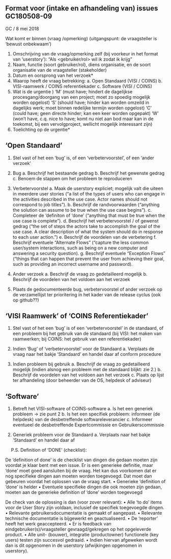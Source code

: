 ## Format voor (intake en afhandeling van) issues	GC180508-09
GC / 8 mei 2018

Wat komt er binnen (vraag /opmerking)
(uitgangspunt: de vraagsteller is ‘bewust onbekwaam’)

1.	Omschrijving van de vraag/opmerking zelf (bij voorkeur in het format van ‘userstory’):
“Als  <gebruiker/rol>  wil ik  <behoefte>  zodat ik  <resulterend voordeel>  krijg” 
2.	Naam, functie (soort gebruiker/rol), diens organisatie, en de soort organisatie van de vraagsteller (stakeholder)
3.	Datum en oorsprong van het verzoek*
4.	Waarop heeft de vraag betrekking: 
a.	Open Standaard (VISI / COINS)
b.	VISI-raamwerk / COINS referentiekader
c.	Software (VISI / COINS)
5.	Wat is de urgentie  )
‘M’	(must have; hindert de dagelijkse procesgang/doorgang van een project; moet zo spoedig mogelijk worden opgelost)
‘S’	(should have; hinder kan worden omzeild in dagelijks werk; moet binnen redelijke termijn worden opgelost)
‘C’	(could have; geen directe hinder; kan een keer worden opgepakt)
‘W’	(won’t have, c.q. nice to have; komt nu niet aan bod maar kan in de toekomst, bij een vervolgproject, wellicht mogelijk interessant zijn)
6.	Toelichting op de urgentie*


## ‘Open Standaard’

1.	Stel vast of het een ‘bug’ is, of een ‘verbetervoorstel’, of een ‘ander verzoek’

2.	Bug
a.	Beschrijf het bestaande gedrag
b.	Beschrijf het gewenste gedrag 
c.	Benoem de stappen om het probleem te reproduceren

3.	Verbetervoorstel
a.	Maak de userstory expliciet; mogelijk valt die uiteen in meerdere user stories 
(“a list of the types of users who can engage in the activities described in the use case. Actor names should not correspond to job titles”).
b.	Beschrijf de randvoorwaarden 
(“anything the solution can assume to be true when the use case begins”).
c.	Completeer de ‘definiton of ‘done’ 
(“anything that must be true when the use case is complete”).
d.	Beschrijf het verbetervoorstel / of gewenst gedrag 
(“the set of steps the actors take to accomplish the goal of the use case. A clear description of what the system should do in response to each user action.”)
e.	Beschrijf de voordelen van de verbetering
f.	Beschrijf eventuele “Alternate Flows” 
(“capture the less common user/system interactions, such as being on a new computer and answering a security question).
g.	Beschrijf eventuele “Exception Flows”  
(“things that can happen that prevent the user from achieving their goal, such as providing an incorrect username and password).

4.	Ander verzoek
a.	Beschrijf de vraag zo gedetailleerd mogelijk
b.	Beschrijf de voordelen van het voldoen aan het verzoek

5.	Plaats de gedocumenteerde bug, verbetervoorstel of ander verzoek op de verzamellijst ter prioritering in het kader van de release cyclus (ook op github??)


## ‘VISI Raamwerk’ of ‘COINS Referentiekader’

1.	Stel vast of het een ‘bug’ is of een ‘verbetervoorstel’ in de standaard, of een probleem bij het gebruik van de standaard (bij VISI: het maken van raamwerken; bij COINS: het gebruik van een referentiekader) 

2.	Indien ‘Bug’ of ‘verbetervoorstel’ voor de Standaard
a.	Verplaats de vraag naar het bakje ‘Standaard’ en handel daar af conform procedure

3.	Indien probleem bij gebruik
a.	Beschrijf de vraag zo gedetailleerd mogelijk (indien alsnog een probleem met de standaard blijkt: zie 2.)
b.	Beschrijf de voordelen van het voldoen aan het verzoek
c.	Plaats op lijst ter afhandeling (door beheerder van de OS, helpdesk of adviseur) 


## ‘Software’

1.	Betreft het VISI-software of COINS-software
a.	Is het een generiek probleem -> zie punt 2
b.	Is het een specifiek probleem: informeer (de helpdesk) van de desbetreffende softwareleverancier 
c.	Informeer eventueel de desbetreffende Expertcommissie en Gebruikerscommissie

2.	 Generiek probleem voor de Standaard
a.	Verplaats naar het bakje ‘Standaard’ en handel daar af 

 
P.S. Definition of ‘DONE’ (checklist):

De ‘definition of done’ is de checklist van dingen die gedaan moeten zijn voordat je klaar bent met een issue. Er is een generieke definitie, maar ‘done’ moet goed aansluiten bij de vraag. Het kan dus voorkomen dat er nog specifieke dingen aan moeten worden toegevoegd. Dat moet dan gebeuren voordat het oplossen van de vraag start. 
•	Generieke ‘definition of ‘done’ is helder
•	Eventuele specifieke dingen die ook moeten zijn gedaan, moeten aan de generieke definition of ‘done’ worden toegevoegd

De check van de oplossing is dan (voor zover relevant):
•	Alle ‘to do’ items voor de User Story zijn voldaan, inclusief de specifiek toegevoegde dingen.
•	Relevante gebruikersdocumentatie is gemaakt of aangepast.
•	Relevante technische documentatie is bijgewerkt en geactualiseerd.
•	De ‘reporter’ heeft het werk geaccepteerd.
•	Er is feedback van eindgebruiker(s)/vraagsteller gevraagd/gekregen op het opgeleverde product.
•	Alle unit- (bouwer), integratie (productowner) functionele (key users) testen zijn succesvol gedraaid.
•	Indien hiervan afgeweken wordt dan is dit opgenomen in de userstory (afwijkingen opgenomen in userstory).
